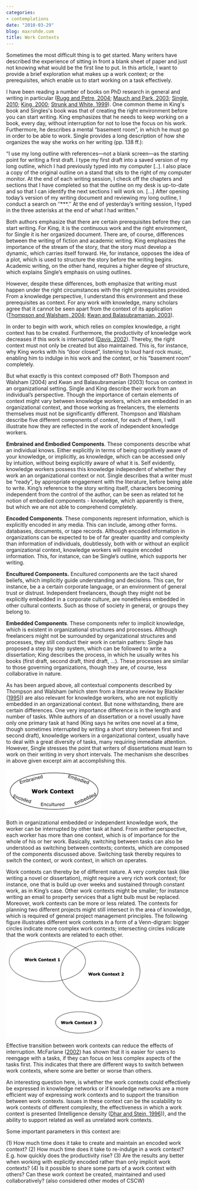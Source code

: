 ```yaml
---
categories:
- contemplations
date: "2010-03-29"
blog: maxrohde.com
title: Work Contexts
---
```


Sometimes the most difficult thing is to get started. Many writers have described the experience of sitting in front a blank sheet of paper and just not knowing what would be the first line to put. In this article, I want to provide a brief exploration what makes up a work context; or the prerequisites, which enable us to start working on a task effectively.

I have been reading a number of books on PhD research in general and writing in particular ([Rugg and Petre, 2004](http://www.citeulike.org/user/mxro/article/201585); [Mauch and Park, 2003](http://www.citeulike.org/user/mxro/article/6920658); [Single, 2010](http://www.citeulike.org/user/mxro/article/6919285); [King, 2000](http://www.citeulike.org/user/mxro/article/6921099); [Strunk and White, 1999](http://www.citeulike.org/user/mxro/article/231011)). One common theme in King's book and Singles's book was that of creating the right environment before you can start writing. King emphasizes that he needs to keep working on a book, every day, without interruption for not to lose the focus on his work. Furthermore, he describes a mental “basement room”, in which he must go in order to be able to work. Single provides a long description of how she organizes the way she works on her writing (pp. 138 ff.):

“I use my long outline with references—not a blank screen—as the starting point for writing a first draft. I type my first draft into a saved version of my long outline, which I had previously typed into my computer \[..\]. I also place a copy of the original outline on a stand that sits to the right of my computer monitor. At the end of each writing session, I check off the chapters and sections that I have completed so that the outline on my desk is up-to-date and so that I can identify the next sections I will work on. \[...\] After opening today’s version of my writing document and reviewing my long outline, I conduct a search on ‘‘\*\*\*.’’ At the end of yesterday’s writing session, I typed in the three asterisks at the end of what I had written.”

Both authors emphasize that there are certain prerequisites before they can start writing. For King, it is the continuous work and the right environment, for Single it is her organized document. There are, of course, differences between the writing of fiction and academic writing. King emphasizes the importance of the stream of the story, that the story must develop a dynamic, which carries itself forward. He, for instance, opposes the idea of a plot, which is used to structure the story before the writing begins. Academic writing, on the other hand, requires a higher degree of structure, which explains Single’s emphasis on using outlines.

However, despite these differences, both emphasize that writing must happen under the right circumstances with the right prerequisites provided. From a knowledge perspective, I understand this environment and these prerequisites as context. For any work with knowledge, many scholars agree that it cannot be seen apart from the context of its application ([Thompson and Walsham, 2004](http://www.citeulike.org/user/mxro/article/4116); [Kwan and Balasubramanian, 2003](http://www.citeulike.org/user/mxro/article/973799)).

In order to begin with work, which relies on complex knowledge, a right context has to be created. Furthermore, the productivity of knowledge work decreases if this work is interrupted ([Davis, 2002](http://www.citeulike.org/user/mxro/article/531007)). Thereby, the right context must not only be created but also maintained. This is, for instance, why King works with his “door closed”, listening to loud hard rock music, enabling him to indulge in his work and the context, or his “basement room” completely.

But what exactly is this context composed of? Both Thompson and Walsham (2004) and Kwan and Balasubramanian (2003) focus on context in an organizational setting. Single and King describe their work from an individual’s perspective. Though the importance of certain elements of context might vary between knowledge workers, which are embedded in an organizational context, and those working as freelancers, the elements themselves must not be significantly different. Thompson and Walsham describe five different components of context, for each of them, I will illustrate how they are reflected in the work of independent knowledge workers.

**Embrained and Embodied Components**. These components describe what an individual knows. Either explicitly in terms of being cognitively aware of your knowledge, or implicitly, as knowledge, which can be accessed only by intuition, without being explicitly aware of what it is. Self evidently, knowledge workers possess this knowledge independent of whether they work an an organizational context or not. Single describes that a writer must be “ready”, by appropriate engagement with the literature, before being able to write. King’s reference to the story writing itself, characters becoming independent from the control of the author, can be seen as related tot he notion of embodied components - knowledge, which apparently is there, but which we are not able to comprehend completely.

**Encoded Components**. These components represent information, which is explicitly encoded in any media. This can include, among other forms. databases, documents, or tape records. Although encoded information in organizations can be expected to be of far greater quantity and complexity than information of individuals, doubtlessly, both with or without an explicit organizational context, knowledge workers will require encoded information. This, for instance, can be Single’s outline, which supports her writing.

**Encultured Components.** Encultured components are the tacit shared beliefs, which implicitly guide understanding and decisions. This can, for instance, be a a certain corporate language, or an environment of general trust or distrust. Independent freelancers, though they might not be explicitly embedded in a corporate culture, are nonetheless embedded in other cultural contexts. Such as those of society in general, or groups they belong to.

**Embedded Components**. These components refer to implicit knowledge, which is existent in organizational structures and processes. Although freelancers might not be surrounded by organizational structures and processes, they still conduct their work in certain patters: Single has proposed a step by step system, which can be followed to write a dissertation; King describes the process, in which he usually writes his books (first draft, second draft, third draft, ...). These processes are similar to those governing organizations, though they are, of course, less collaborative in nature.

As has been argued above, all contextual components described by Thompson and Walsham (which stem from a literature review by Blackler ([1995](http://www.citeulike.org/user/mxro/article/4234698))) are also relevant for knowledge workers, who are not explicitly embedded in an organizational context. But none withstanding, there are certain differences. One very importance difference is in the length and number of tasks. While authors of an dissertation or a novel usually have only one primary task at hand (King says he writes one novel at a time, though sometimes interrupted by writing a short story between first and second draft), knowledge workers in a organizational context, usually have to deal with a great diversity of tasks, many requiring immediate attention. However, Single stresses the point that writers of dissertations must learn to work on their writing in very short intervals. The mechanism she describes in above given excerpt aim at accomplishing this.

![wpid-workcontextcomponentspng3.png](images/wpid-workcontextcomponentspng3.png)

Both in organizational embedded or independent knowledge work, the worker can be interrupted by other task at hand. From anther perspective, each worker has more than one context, which is of importance for the whole of his or her work. Basically, switching between tasks can also be understood as switching between contexts; contexts, which are composed of the components discussed above. Switching task thereby requires to switch the context, or work context, in which on operates.

Work contexts can thereby be of different nature. A very complex task (like writing a novel or dissertation), might require a very rich work context; for instance, one that is build up over weeks and sustained through constant work, as in King’s case. Other work contexts might be smaller; for instance writing an email to property services that a light bulb must be replaced. Moreover, work contexts can be more or less related. The contexts for planning two different projects might still intersect in the area of knowledge, which is required of general project management principles. The following figure illustrates different work contexts in a form of a Venn-digram: bigger circles indicate more complex work contexts; intersecting circles indicate that the work contexts are related to each other. ![wpid-workcontextspng3.png](images/wpid-workcontextspng3.png)

Effective transition between work contexts can reduce the effects of interruption. McFarlane ([2002](http://www.citeulike.org/user/mxro/article/6868198)) has shown that it is easier for users to reengage with a tasks, if they can focus on less complex aspects of the tasks first. This indicates that there are different ways to switch between work contexts, where some are better or worse than others.

An interesting question here, is whether the work contexts could effectively be expressed in knowledge networks or if knowledge networks are a more efficient way of expressing work contexts and to support the transition between work contexts. Issues in these context can be the scalability to work contexts of different complexity, the effectiveness in which a work context is presented (Intelligence density ([Dhar and Stein, 1996](http://www.citeulike.org/user/mxro/article/4509095))), and the ability to support related as well as unrelated work contexts.

Some important parameters in this context are:

(1) How much time does it take to create and maintain an encoded work context? (2) How much time does it take to re-indulge in a work context? E.g. how quickly does the productivity rise? (3) Are the results any better when working with explicitly encoded rather than only implicit work contexts? (4) Is it possible to share some parts of a work context with others? Can these work context be created, maintained and used collaboratively? (also considered other modes of CSCW)